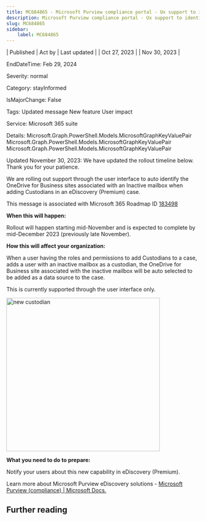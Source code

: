 ```yaml
---
title: MC684865 - Microsoft Purview compliance portal - Ux support to identify ODB site for an inactive mailbox in eDiscovery (Premium)
description: Microsoft Purview compliance portal - Ux support to identify ODB site for an inactive mailbox in eDiscovery (Premium)
slug: MC684865
sidebar:
    label: MC684865
---
```



| Published | Act by | Last updated |
| Oct 27, 2023 |  | Nov 30, 2023 |

EndDateTime: Feb 29, 2024

Severity: normal

Category: stayInformed

IsMajorChange: False

Tags: Updated message New feature User impact

Service: Microsoft 365 suite

Details: Microsoft.Graph.PowerShell.Models.MicrosoftGraphKeyValuePair Microsoft.Graph.PowerShell.Models.MicrosoftGraphKeyValuePair Microsoft.Graph.PowerShell.Models.MicrosoftGraphKeyValuePair

<p>Updated November 30, 2023: We have updated the rollout timeline below. Thank you for your patience.</p><p>We are rolling out support through the user interface to auto identify the OneDrive for Business sites associated with an Inactive mailbox when adding Custodians in an eDiscovery (Premium) case.&nbsp;<p></p>
<p>This message is associated with Microsoft 365 Roadmap ID <a href="https://www.microsoft.com/microsoft-365/roadmap?filters=&amp;searchterms=183498" target="_blank">183498</a></p>
<p><b>When this will happen:</b></p>

<p>Rollout will happen starting mid-November and is expected to complete by mid-December 2023 (previously late November).</p>

<p><b>How this will affect your organization:</b></p>

<p>When a user having the roles and permissions to add Custodians to a case, adds a user with an inactive mailbox as a custodian, the OneDrive for Business site associated with the inactive mailbox will be auto selected to be added as a data source to the case.
</p><p>This is currently supported through the user interface only.
</p><p><img src="https://img-prod-cms-rt-microsoft-com.akamaized.net/cms/api/am/imageFileData/RW1dOEa?ver=e1ec" style="width: 400px;" alt="new custodian"><br></p>
<p><b>What you need to do to prepare:</b></p>
<p>Notify your users about this new capability in eDiscovery (Premium).</p><p>Learn more about Microsoft Purview eDiscovery solutions - <a href="https://docs.microsoft.com/microsoft-365/compliance/ediscovery?view=o365-worldwide" target="_blank">Microsoft Purview (compliance) | Microsoft Docs.</a></p></p>

## Further reading
